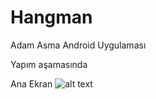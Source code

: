 # Hangman
Adam Asma Android Uygulaması

Yapım aşamasında

Ana Ekran 
![alt text](https://fatihbozik.files.wordpress.com/2015/04/main-screen.png)

